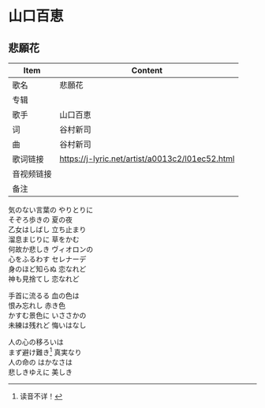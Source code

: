
# 山口百恵

## 悲願花

| Item | Content |
| --- | --- |
| 歌名 | 悲願花 |
| 专辑 |  |
| 歌手 | 山口百恵 |
| 词 | 谷村新司 |
| 曲 | 谷村新司 |
| 歌词链接 | https://j-lyric.net/artist/a0013c2/l01ec52.html |
| 音视频链接 |  |
| 备注 |  |

気のない言葉の やりとりに<br>
そぞろ歩きの 夏の夜<br>
乙女はしばし 立ち止まり<br>
溜息まじりに 草をかむ<br>
何故か悲しき ヴィオロンの<br>
心をふるわす セレナーデ<br>
身のほど知らぬ 恋なれど<br>
神も見捨てし 恋なれど<br>

手首に流るる 血の色は<br>
恨み忘れし 赤き色<br>
かすむ景色に いささかの<br>
未練は残れど 悔いはなし<br>

人の心の移ろいは<br>
まず避け難き[^ref] 真実なり<br>
人の命の はかなさは<br>
悲しきゆえに 美しき<br>

[^ref]: 读音不详！